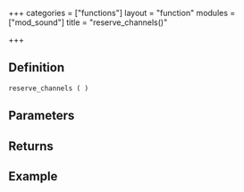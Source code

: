 +++
categories = ["functions"]
layout = "function"
modules = ["mod_sound"]
title = "reserve_channels()"

+++

## Definition

    reserve_channels ( )

## Parameters

## Returns

## Example
